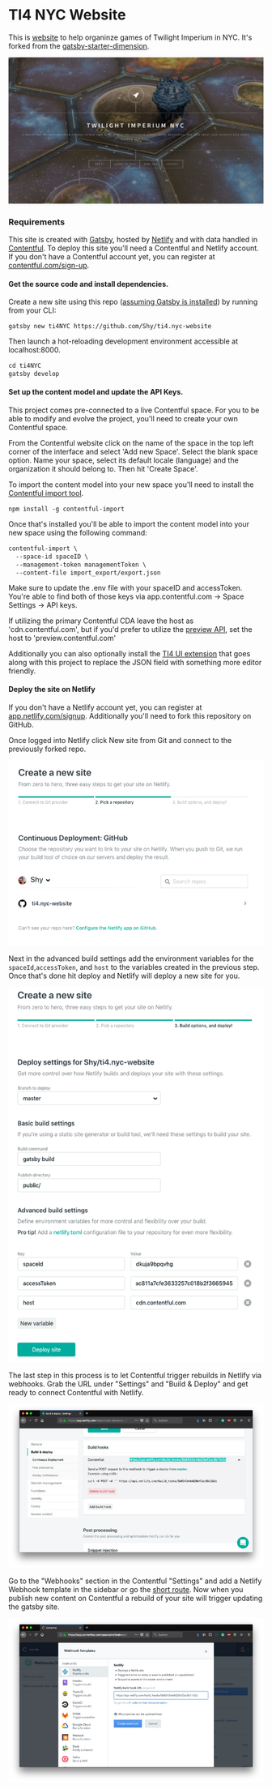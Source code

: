 # TI4 NYC Website

This is [website](https://ti4.nyc/) to help organinze games of Twilight Imperium in NYC. It's forked from the [gatsby-starter-dimension](https://github.com/codebushi/gatsby-starter-dimension).

![Screenshot of Homepage](./images_readme/homepage.png)

### Requirements

This site is created with [Gatsby](https://http://gatsbyjs.org/), hosted by [Netlify](https://www.netlify.com/) and with data handled in [Contentful](https://www.contentful.com/). To deploy this site you'll need a Contentful and Netlify account. If you don't have a Contentful account yet, you can register at [contentful.com/sign-up](https://www.contentful.com/sign-up/).

#### Get the source code and install dependencies.

Create a new site using this repo ([assuming Gatsby is installed](https://www.gatsbyjs.org/docs/)) by running from your CLI:

```
gatsby new ti4NYC https://github.com/Shy/ti4.nyc-website
```

Then launch a hot-reloading development environment accessible at localhost:8000.

```
cd ti4NYC
gatsby develop
```

#### Set up the content model and update the API Keys.

This project comes pre-connected to a live Contentful space. For you to be able to modify and evolve the project, you'll need to create your own Contentful space.

From the Contentful website click on the name of the space in the top left corner of the interface and select 'Add new Space'. Select the blank space option. Name your space, select its default locale (language) and the organization it should belong to. Then hit 'Create Space'.

To import the content model into your new space you'll need to install the [Contentful import tool](https://github.com/contentful/contentful-import).

```
npm install -g contentful-import
```

Once that's installed you'll be able to import the content model into your new space using the following command:

```
contentful-import \
  --space-id spaceID \
  --management-token managementToken \
  --content-file import_export/export.json
  ```

Make sure to update the .env file with your spaceID and accessToken. You're able to find both of those keys via app.contentful.com -> Space Settings -> API keys.

If utilizing the primary Contentful CDA leave the host as 'cdn.contentful.com', but if you'd prefer to utilize the [preview API](https://www.contentful.com/developers/docs/references/content-preview-api/), set the host to 'preview.contentful.com'

Additionally you can also optionally install the [TI4 UI extension](https://github.com/Shy/ti4.nyc-ui-extension) that goes along with this project to replace the JSON field with something more editor friendly.


#### Deploy the site on Netlify

If you don't have a Netlify account yet, you can register at [app.netlify.com/signup](https://www.app.netlify.com/signup). Additionally you'll need to fork this repository on GitHub.

Once logged into Netlify click New site from Git and connect to the previously forked repo.

![Connect to the repo in Netlify](./images_readme/connect.png)

Next in the advanced build settings add the environment variables for the `spaceId`,`accessToken`, and `host` to the variables created in the previous step. Once that's done hit deploy and Netlify will deploy a new site for you.

![Set env_vars](./images_readme/env_vars.png)

The last step in this process is to let Contentful trigger rebuilds in Netlify via webhooks. Grab the URL under "Settings" and "Build & Deploy" and get ready to connect Contentful with Netlify.

![Get webhook URL](./images_readme/webhooknetlify.jpg)

Go to the "Webhooks" section in the Contentful "Settings" and add a Netlify Webhook template in the sidebar or go the [short route](https://app.contentful.com/deeplink?link=webhook-template&id=netlify-deploy-site). Now when you publish new content on Contentful a rebuild of your site will trigger updating the gatsby site.

![Set webhook URL](./images_readme/webhookcontentful.jpg)
